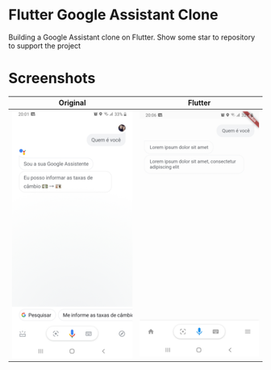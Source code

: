 # Flutter Google Assistant Clone
Building a Google Assistant clone on Flutter.
Show some star to repository to support the project

# Screenshots

| Original| Flutter|
| --------|--------|
|<img src="screenshots/original.jpg" width="320">|<img src="screenshots/flutter.jpg" width="320">|
